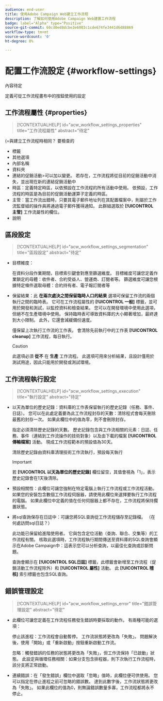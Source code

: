 ```yaml
---
audience: end-user
title: 使用Adobe Campaign Web建立工作流程
description: 了解如何使用Adobe Campaign Web建置工作流程
badge: label="Alpha" type="Positive"
source-git-commit: 60cd0ed8dcbe3e6003c1cde674fe3441d6d88869
workflow-type: tm+mt
source-wordcount: '0'
ht-degree: 0%

---
```


# 配置工作流設定 {#workflow-settings}

內容待定

定義可從工作流程畫布中的按鈕使用的設定
<!--à reformuler-->

## 工作流程屬性 {#properties}

>[!CONTEXTUALHELP]
>id="acw_workflow_settings_properties"
>title="工作流程屬性"
>abstract="待定"

(=與建立工作流程時相同？ 要檢查的

* 標籤
* 其他選項
* 內部名稱
* 資料夾
* 連結的促銷活動>可以加以變更。 若存在，工作流程將從目前的促銷活動中消失，並出現在新的連結促銷活動中
* 時區：定義特定時區，以依預設在工作流程的所有活動中使用。 依預設，工作流程的時區是為目前的促銷活動運算子定義的時區。
* 主管：當工作流出錯時，只要其電子郵件地址列在其配置檔案中，則屬於工作流監督組的操作員將通過電子郵件獲得通知。 此群組選取於 **[!UICONTROL 主管]** 工作流屬性的欄位。
* 說明

## 區段設定

>[!CONTEXTUALHELP]
>id="acw_workflow_settings_segmentation"
>title="區段設定"
>abstract="待定"

* 目標維度：

   在資料分段作業期間，目標索引鍵會對應至篩選維度。 目標維度可讓您定義作業鎖定的母體：收件者、合約受益人、營運商、訂閱者等。 篩選維度可讓您根據特定條件選取母體：合約持有者、電子報訂閱者等

* 保留結果：此 **在兩次處決之間保留臨時人口的結果** 選項可保留工作流的兩個執行之間的臨時表。  它可在工作流程屬性的 **[!UICONTROL 一般]** 標籤，並可用於開發和測試，以監控資料和檢查結果。 您可以在開發環境中使用此選項，但絕不在生產環境中使用。 保持臨時表可導致資料庫的大小顯著增加，最終達到大小限制。 此外，它還會減緩備份速度。

   僅保留上次執行工作流的工作表。 會清除先前執行中的工作表 **[!UICONTROL cleanup]** 工作流程，每日執行。

   >[!CAUTION]
   >
   >此選項必須 **從不** 在 **生產** 工作流程。 此選項可用來分析結果，且設計僅用於測試用途，因此只能用於開發或測試環境。

## 工作流程執行設定

>[!CONTEXTUALHELP]
>id="acw_workflow_settings_execution"
>title="執行設定"
>abstract="待定"

* 以天為單位的歷史記錄：資料庫的工作表保留執行的歷史記錄（任務、事件、日誌）。 您可以在此處定義要為此工作流程封存的天數：清除程式會每天刪除最舊的封存一次。 如果此欄位中的值為零，則不會刪除封存。

   指定必須清除歷史記錄的天數。 歷史記錄包含與工作流相關的元素：日誌、任務、事件（連結到工作流操作的技術對象）以及由下載的檔案 **[!UICONTROL 傳輸檔案]** 活動。 現成工作流程範本的預設值為30天。

   清除歷史記錄由資料庫清理技術工作流執行，預設每天執行

   >[!IMPORTANT]
   >
   >若 **[!UICONTROL 以天為單位的歷史記錄]** 欄位留空，其值會視為「1」，表示歷史記錄會在1天後清除。

* 預設相關性：此欄位可讓您強制在特定電腦上執行工作流程或工作流程活動。   如果您的安裝包含數個工作流程伺服器，請使用此欄位來選擇要執行工作流程的電腦。 如果此欄位中定義的值在任何伺服器上都不存在，工作流程將保持擱置狀態。

* 將sql查詢保存在日誌中：可讓您將SQL查詢從工作流程儲存至記錄檔。 （在何處訪問sql日誌？）

   此功能已保留給進階使用者。 它與包含定位活動（查詢、聯合、交集等）的工作流程有關。 核取此選項時，工作流程執行期間傳送至資料庫的SQL查詢會顯示在Adobe Campaign中：這表示您可以分析查詢，以最佳化查詢或診斷問題。

   查詢會顯示在 **[!UICONTROL SQL日誌]** 標籤，此標籤會新增至工作流程（促銷活動工作流程除外）和 **[!UICONTROL 屬性]** 活動。 此 **[!UICONTROL 稽核]** 索引標籤也包含SQL查詢。

## 錯誤管理設定

>[!CONTEXTUALHELP]
>id="acw_workflow_settings_error"
>title="錯誤管理設定"
>abstract="待定"

* 此欄位可讓您定義在工作流程任務發生錯誤時要採取的動作。 有兩種可能的選項：

   停止該進程：工作流程會自動暫停。 工作流狀態將更改為「失敗」。 問題解決後，使用「開始」或「重新啟動」按鈕重新啟動工作流。

   忽略：觸發錯誤的任務的狀態將更改為「失敗」，但工作流保持「已啟動」狀態。 此設定與循環任務相關：如果分支包含排程器，則下次執行工作流程時，該分支將正常啟動。

* 連續錯誤：在「發生錯誤」欄位中選取「忽略」值時，此欄位便可供使用。 您可以指定在停止進程之前可忽略的錯誤數。 達到此數字後，工作流狀態將更改為「失敗」。 如果此欄位的值為0，則無論錯誤數量多寡，工作流程都將永不停止。

